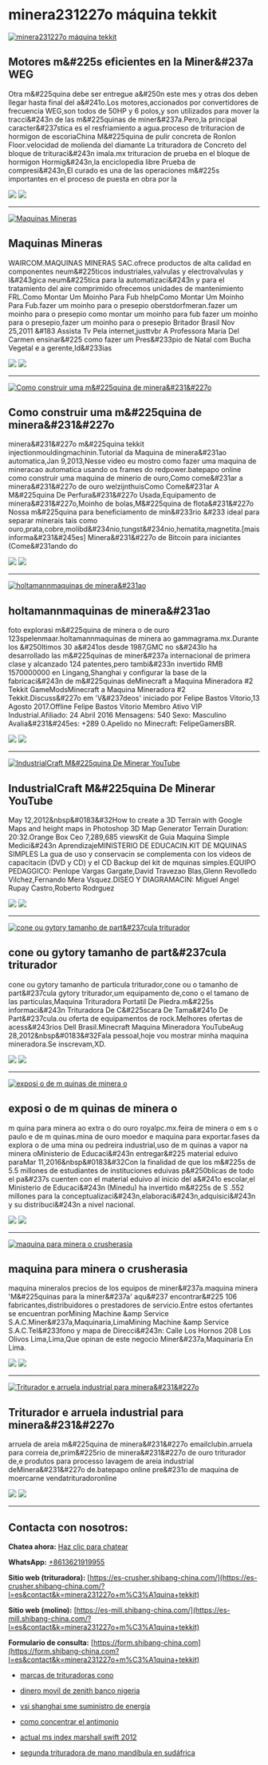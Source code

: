# minera231227o máquina tekkit

<a href="https://swt.shibang-china.com/?l=es&img&k=minera231227o+m%C3%A1quina+tekkit" target="_blank">![minera231227o máquina tekkit](http://static.shibang-china.com/all-800x300/64.jpg)</a>

## Motores m&#225s eficientes en la Miner&#237a WEG
Otra m&#225quina debe ser entregue a&#250n este mes y otras dos deben llegar hasta final del a&#241o.Los motores,accionados por convertidores de frecuencia WEG,son todos de 50HP y 6 polos,y son utilizados para mover la tracci&#243n de las m&#225quinas de miner&#237a.Pero,la principal caracter&#237stica es el resfriamiento a agua.proceso de trituracion de hormigon de escoriaChina M&#225quina de pulir concreta de Ronlon Floor.velocidad de molienda del diamante La trituradora de Concreto del bloque de trituraci&#243n imala.mx trituracion de prueba en el bloque de hormigon Hormig&#243n,la enciclopedia libre Prueba de compresi&#243n,El curado es una de las operaciones m&#225s importantes en el proceso de puesta en obra por la


<a href="https://whatsapp.shibangsoft.com/WhatsApp.php" target="_blank" title="WhatsApp">![](http://static.shibang-china.com/icon/whatsapp.png)</a> <a href="https://swt.shibang-china.com/?l=es&icon&k=minera231227o+m%C3%A1quina+tekkit" target="_blank">![](http://static.shibang-china.com/icon/chat-es.png)</a>

---

<a href="https://swt.shibang-china.com/?l=es&img&k=minera231227o+m%C3%A1quina+tekkit" target="_blank">![Maquinas Mineras](http://static.shibang-china.com/all-800x300/718.jpg)</a>

## Maquinas Mineras
WAIRCOM.MAQUINAS MINERAS SAC.ofrece productos de alta calidad en componentes neum&#225ticos industriales,valvulas y electrovalvulas y l&#243gica neum&#225tica para la automatizaci&#243n y para el tratamiento del aire comprimido ofrecemos unidades de mantenimiento FRL.Como Montar Um Moinho Para Fub hhelpComo Montar Um Moinho Para Fub.fazer um moinho para o presepio oberstdorfmeran.fazer um moinho para o presepio como montar um moinho para fub fazer um moinho para o presepio,fazer um moinho para o presepio Britador Brasil Nov 25,2011 &#183 Assista Tv Pela internet,justtvbr A Professora Maria Del Carmen ensinar&#225 como fazer um Pres&#233pio de Natal com Bucha Vegetal e a gerente,Id&#233ias


<a href="https://whatsapp.shibangsoft.com/WhatsApp.php" target="_blank" title="WhatsApp">![](http://static.shibang-china.com/icon/whatsapp.png)</a> <a href="https://swt.shibang-china.com/?l=es&icon&k=minera231227o+m%C3%A1quina+tekkit" target="_blank">![](http://static.shibang-china.com/icon/chat-es.png)</a>

---

<a href="https://swt.shibang-china.com/?l=es&img&k=minera231227o+m%C3%A1quina+tekkit" target="_blank">![Como construir uma m&#225quina de minera&#231&#227o](http://static.shibang-china.com/all-800x300/1182.jpg)</a>

## Como construir uma m&#225quina de minera&#231&#227o
minera&#231&#227o m&#225quina tekkit injectionmouldingmachinin.Tutorial da Maquina de minera&#231ao automatica,Jan 9,2013,Nesse video eu mostro como fazer uma maquina de mineracao automatica usando os frames do redpower.batepapo online como construir uma maquina de minerio de ouro,Como come&#231ar a minera&#231&#227o de ouro welzijnthuisComo Come&#231ar A M&#225quina De Perfura&#231&#227o Usada,Equipamento de minera&#231&#227o,Moinho de bolas,M&#225quina de flota&#231&#227o Nossa m&#225quina para beneficiamento de min&#233rio &#233 ideal para separar minerais tais como ouro,prata,cobre,molibd&#234nio,tungst&#234nio,hematita,magnetita.[mais informa&#231&#245es] Minera&#231&#227o de Bitcoin para iniciantes (Come&#231ando do


<a href="https://whatsapp.shibangsoft.com/WhatsApp.php" target="_blank" title="WhatsApp">![](http://static.shibang-china.com/icon/whatsapp.png)</a> <a href="https://swt.shibang-china.com/?l=es&icon&k=minera231227o+m%C3%A1quina+tekkit" target="_blank">![](http://static.shibang-china.com/icon/chat-es.png)</a>

---

<a href="https://swt.shibang-china.com/?l=es&img&k=minera231227o+m%C3%A1quina+tekkit" target="_blank">![holtamannmaquinas de minera&#231ao](http://static.shibang-china.com/all-800x300/693.jpg)</a>

## holtamannmaquinas de minera&#231ao
foto explorasi m&#225quina de minera o de ouro 123spelenmaar.holtamannmaquinas de minera ao gammagrama.mx.Durante los &#250ltimos 30 a&#241os desde 1987,GMC no s&#243lo ha desarrollado las m&#225quinas de miner&#237a internacional de primera clase y alcanzado 124 patentes,pero tambi&#233n invertido RMB 1570000000 en Lingang,Shanghai y configurar la base de la fabricaci&#243n de m&#225quinas deMinecraft a Maquina Mineradora #2 Tekkit GameModsMinecraft a Maquina Mineradora #2 Tekkit.Discuss&#227o em 'V&#237deos' iniciado por Felipe Bastos Vitorio,13 Agosto 2017.Offline Felipe Bastos Vitorio Membro Ativo VIP Industrial.Afiliado: 24 Abril 2016 Mensagens: 540 Sexo: Masculino Avalia&#231&#245es: +289 0.Apelido no Minecraft: FelipeGamersBR.


<a href="https://whatsapp.shibangsoft.com/WhatsApp.php" target="_blank" title="WhatsApp">![](http://static.shibang-china.com/icon/whatsapp.png)</a> <a href="https://swt.shibang-china.com/?l=es&icon&k=minera231227o+m%C3%A1quina+tekkit" target="_blank">![](http://static.shibang-china.com/icon/chat-es.png)</a>

---

<a href="https://swt.shibang-china.com/?l=es&img&k=minera231227o+m%C3%A1quina+tekkit" target="_blank">![IndustrialCraft M&#225quina De Minerar YouTube](http://static.shibang-china.com/all-800x300/253.jpg)</a>

## IndustrialCraft M&#225quina De Minerar YouTube
May 12,2012&nbsp&#0183&#32How to create a 3D Terrain with Google Maps and height maps in Photoshop 3D Map Generator Terrain Duration: 20:32.Orange Box Ceo 7,289,685 viewsKit de Guia Maquina Simple Medici&#243n AprendizajeMINISTERIO DE EDUCACIN.KIT DE MQUINAS SIMPLES La gua de uso y conservacin se complementa con los videos de capacitacin (DVD y CD) y el CD Backup del kit de mquinas simples.EQUIPO PEDAGGICO: Penlope Vargas Gargate,David Travezao Blas,Glenn Revolledo Vilchez,Fernando Mera Vsquez.DISEO Y DIAGRAMACIN: Miguel Angel Rupay Castro,Roberto Rodrguez


<a href="https://whatsapp.shibangsoft.com/WhatsApp.php" target="_blank" title="WhatsApp">![](http://static.shibang-china.com/icon/whatsapp.png)</a> <a href="https://swt.shibang-china.com/?l=es&icon&k=minera231227o+m%C3%A1quina+tekkit" target="_blank">![](http://static.shibang-china.com/icon/chat-es.png)</a>

---

<a href="https://swt.shibang-china.com/?l=es&img&k=minera231227o+m%C3%A1quina+tekkit" target="_blank">![cone ou gytory tamanho de part&#237cula triturador](http://static.shibang-china.com/all-800x300/739.jpg)</a>

## cone ou gytory tamanho de part&#237cula triturador
cone ou gytory tamanho de particula triturador,cone ou o tamanho de part&#237cula gytory triturador,um equipamento de,cono o el tamano de las particulas,Maquina Trituradora Portatil De Piedra.m&#225s informaci&#243n Trituradora De C&#225scara De Tama&#241o De Part&#237cula.ou oferta de equipamentos de rock.Melhores ofertas de acess&#243rios Dell Brasil.Minecraft Maquina Mineradora YouTubeAug 28,2012&nbsp&#0183&#32Fala pessoal,hoje vou mostrar minha maquina mineradora.Se inscrevam,XD.


<a href="https://whatsapp.shibangsoft.com/WhatsApp.php" target="_blank" title="WhatsApp">![](http://static.shibang-china.com/icon/whatsapp.png)</a> <a href="https://swt.shibang-china.com/?l=es&icon&k=minera231227o+m%C3%A1quina+tekkit" target="_blank">![](http://static.shibang-china.com/icon/chat-es.png)</a>

---

<a href="https://swt.shibang-china.com/?l=es&img&k=minera231227o+m%C3%A1quina+tekkit" target="_blank">![exposi o de m quinas de minera o](http://static.shibang-china.com/all-800x300/1226.jpg)</a>

## exposi o de m quinas de minera o
m quina para minera ao extra o do ouro royalpc.mx.feira de minera o em s o paulo e de m quinas.mina de ouro moedor e maquina para exportar.fases da explora o de uma mina ou pedreira industrial,uso de m quinas a vapor na minera oMinisterio de Educaci&#243n entregar&#225 material eduivo paraMar 11,2016&nbsp&#0183&#32Con la finalidad de que los m&#225s de 5.5 millones de estudiantes de instituciones eduivas p&#250blicas de todo el pa&#237s cuenten con el material eduivo al inicio del a&#241o escolar,el Ministerio de Educaci&#243n (Minedu) ha invertido m&#225s de S .552 millones para la conceptualizaci&#243n,elaboraci&#243n,adquisici&#243n y su distribuci&#243n a nivel nacional.


<a href="https://whatsapp.shibangsoft.com/WhatsApp.php" target="_blank" title="WhatsApp">![](http://static.shibang-china.com/icon/whatsapp.png)</a> <a href="https://swt.shibang-china.com/?l=es&icon&k=minera231227o+m%C3%A1quina+tekkit" target="_blank">![](http://static.shibang-china.com/icon/chat-es.png)</a>

---

<a href="https://swt.shibang-china.com/?l=es&img&k=minera231227o+m%C3%A1quina+tekkit" target="_blank">![maquina para minera o crusherasia](http://static.shibang-china.com/all-800x300/714.jpg)</a>

## maquina para minera o crusherasia
maquina mineralos precios de los equipos de miner&#237a.maquina minera 'M&#225quinas para la miner&#237a' aqu&#237 encontrar&#225 106 fabricantes,distribuidores o prestadores de servicio.Entre estos ofertantes se encuentran porMining Machine &amp Service S.A.C.Miner&#237a,Maquinaria,LimaMining Machine &amp Service S.A.C.Tel&#233fono y mapa de Direcci&#243n: Calle Los Hornos 208 Los Olivos Lima,Lima,Que opinan de este negocio Miner&#237a,Maquinaria En Lima.


<a href="https://whatsapp.shibangsoft.com/WhatsApp.php" target="_blank" title="WhatsApp">![](http://static.shibang-china.com/icon/whatsapp.png)</a> <a href="https://swt.shibang-china.com/?l=es&icon&k=minera231227o+m%C3%A1quina+tekkit" target="_blank">![](http://static.shibang-china.com/icon/chat-es.png)</a>

---

<a href="https://swt.shibang-china.com/?l=es&img&k=minera231227o+m%C3%A1quina+tekkit" target="_blank">![Triturador e arruela industrial para minera&#231&#227o](http://static.shibang-china.com/all-800x300/606.jpg)</a>

## Triturador e arruela industrial para minera&#231&#227o
arruela de areia m&#225quina de minera&#231&#227o emailclubin.arruela para correia de,prim&#225rio de minera&#231&#227o de ouro triturador de,e produtos para processo lavagem de areia industrial deMinera&#231&#227o de.batepapo online pre&#231o de maquina de moercarne vendatrituradoronline

<a href="https://whatsapp.shibangsoft.com/WhatsApp.php" target="_blank" title="WhatsApp">![](http://static.shibang-china.com/icon/whatsapp.png)</a> <a href="https://swt.shibang-china.com/?l=es&icon&k=minera231227o+m%C3%A1quina+tekkit" target="_blank">![](http://static.shibang-china.com/icon/chat-es.png)</a>

---
## Contacta con nosotros:

**Chatea ahora:** [Haz clic para chatear](https://swt.shibang-china.com?l=es&contact&k=minera231227o+m%C3%A1quina+tekkit)

**WhatsApp:**  [+8613621919955](https://whatsapp.shibangsoft.com/WhatsApp.php)

**Sitio web (trituradora):** [https://es-crusher.shibang-china.com/](https://es-crusher.shibang-china.com/?l=es&contact&k=minera231227o+m%C3%A1quina+tekkit)

**Sitio web (molino):** [https://es-mill.shibang-china.com/](https://es-mill.shibang-china.com/?l=es&contact&k=minera231227o+m%C3%A1quina+tekkit)

**Formulario de consulta:** [https://form.shibang-china.com](https://form.shibang-china.com?l=es&contact&k=minera231227o+m%C3%A1quina+tekkit)

* [marcas de trituradoras cono](../77/marcas%20de%20trituradoras%20cono.md)

* [dinero movil de zenith banco nigeria](../68/dinero%20movil%20de%20zenith%20banco%20nigeria.md)

* [vsi shanghai sme suministro de energía](../71/vsi%20shanghai%20sme%20suministro%20de%20energ%C3%ADa.md)

* [como concentrar el antimonio](../71/como%20concentrar%20el%20antimonio.md)

* [actual ms index marshall swift 2012](../67/actual%20ms%20index%20marshall%20swift%202012.md)

* [segunda trituradora de mano mandíbula en sudáfrica](../79/segunda%20trituradora%20de%20mano%20mand%C3%ADbula%20en%20sud%C3%A1frica.md)